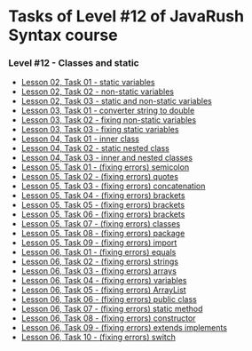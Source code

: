 # <a name="start"></a> Tasks of Level #12 of JavaRush Syntax course

### Level #12 - **Classes and static**

- [Lesson 02, Task 01 - static variables][02_01]
- [Lesson 02, Task 02 - non-static variables][02_02]
- [Lesson 02, Task 03 - static and non-static variables][02_03]
- [Lesson 03, Task 01 - converter string to double][03_01]
- [Lesson 03, Task 02 - fixing non-static variables][03_02]
- [Lesson 03, Task 03 - fixing static variables][03_03]
- [Lesson 04, Task 01 - inner class][04_01]
- [Lesson 04, Task 02 - static nested class][04_02]
- [Lesson 04, Task 03 - inner and nested classes][04_03]
- [Lesson 05, Task 01 - (fixing errors) semicolon][05_01]
- [Lesson 05, Task 02 - (fixing errors) quotes][05_02]
- [Lesson 05, Task 03 - (fixing errors) concatenation][05_03]
- [Lesson 05, Task 04 - (fixing errors) brackets][05_04]
- [Lesson 05, Task 05 - (fixing errors) brackets][05_05]
- [Lesson 05, Task 06 - (fixing errors) brackets][05_06]
- [Lesson 05, Task 07 - (fixing errors) classes][05_07]
- [Lesson 05, Task 08 - (fixing errors) package][05_08]
- [Lesson 05, Task 09 - (fixing errors) import][05_09]
- [Lesson 06, Task 01 - (fixing errors) equals][06_01]
- [Lesson 06, Task 02 - (fixing errors) strings][06_02]
- [Lesson 06, Task 03 - (fixing errors) arrays][06_03]
- [Lesson 06, Task 04 - (fixing errors) variables][06_04]
- [Lesson 06, Task 05 - (fixing errors) ArrayList][06_05]
- [Lesson 06, Task 06 - (fixing errors) public class][06_06]
- [Lesson 06, Task 07 - (fixing errors) static method][06_07]
- [Lesson 06, Task 08 - (fixing errors) constructor][06_08]
- [Lesson 06, Task 09 - (fixing errors) extends implements][06_09]
- [Lesson 06, Task 10 - (fixing errors) switch][06_10]

[02_01]: https://github.com/mentor-dev/Java-Learning/tree/main/JavaRush_1/12_Static/02_01__static_variables
[02_02]: https://github.com/mentor-dev/Java-Learning/tree/main/JavaRush_1/12_Static/02_02__non-static_variables
[02_03]: https://github.com/mentor-dev/Java-Learning/tree/main/JavaRush_1/12_Static/02_03__static_and_non-static_variables
[03_01]: https://github.com/mentor-dev/Java-Learning/tree/main/JavaRush_1/12_Static/03_01__converter_string_to_double
[03_02]: https://github.com/mentor-dev/Java-Learning/tree/main/JavaRush_1/12_Static/03_02__fixing_non-static_variables
[03_03]: https://github.com/mentor-dev/Java-Learning/tree/main/JavaRush_1/12_Static/03_03__fixing_static_variables
[04_01]: https://github.com/mentor-dev/Java-Learning/tree/main/JavaRush_1/12_Static/04_01__inner_class
[04_02]: https://github.com/mentor-dev/Java-Learning/tree/main/JavaRush_1/12_Static/04_02__static_nested_class
[04_03]: https://github.com/mentor-dev/Java-Learning/tree/main/JavaRush_1/12_Static/04_03__inner_and_nested_classes
[05_01]: https://github.com/mentor-dev/Java-Learning/tree/main/JavaRush_1/12_Static/05_01__fixing_errors_semicolon
[05_02]: https://github.com/mentor-dev/Java-Learning/tree/main/JavaRush_1/12_Static/05_02__fixing_errors_quotes
[05_03]: https://github.com/mentor-dev/Java-Learning/tree/main/JavaRush_1/12_Static/05_03__fixing_errors_concatenation
[05_04]: https://github.com/mentor-dev/Java-Learning/tree/main/JavaRush_1/12_Static/05_04__fixing_errors_brackets
[05_05]: https://github.com/mentor-dev/Java-Learning/tree/main/JavaRush_1/12_Static/05_05__fixing_errors_brackets
[05_06]: https://github.com/mentor-dev/Java-Learning/tree/main/JavaRush_1/12_Static/05_06__fixing_errors_brackets
[05_07]: https://github.com/mentor-dev/Java-Learning/tree/main/JavaRush_1/12_Static/05_07__fixing_errors_classes
[05_08]: https://github.com/mentor-dev/Java-Learning/tree/main/JavaRush_1/12_Static/05_08__fixing_errors_package
[05_09]: https://github.com/mentor-dev/Java-Learning/tree/main/JavaRush_1/12_Static/05_09__fixing_errors_import
[06_01]: https://github.com/mentor-dev/Java-Learning/tree/main/JavaRush_1/12_Static/06_01__fixing_errors_equals
[06_02]: https://github.com/mentor-dev/Java-Learning/tree/main/JavaRush_1/12_Static/06_02__fixing_errors_strings
[06_03]: https://github.com/mentor-dev/Java-Learning/tree/main/JavaRush_1/12_Static/06_03__fixing_errors_arrays
[06_04]: https://github.com/mentor-dev/Java-Learning/tree/main/JavaRush_1/12_Static/06_04__fixing_errors_variables
[06_05]: https://github.com/mentor-dev/Java-Learning/tree/main/JavaRush_1/12_Static/06_05__fixing_errors_ArrayList
[06_06]: https://github.com/mentor-dev/Java-Learning/tree/main/JavaRush_1/12_Static/06_06__fixing_errors_public_class
[06_07]: https://github.com/mentor-dev/Java-Learning/tree/main/JavaRush_1/12_Static/06_07__fixing_errors_static_method
[06_08]: https://github.com/mentor-dev/Java-Learning/tree/main/JavaRush_1/12_Static/06_08__fixing_errors_constructor
[06_09]: https://github.com/mentor-dev/Java-Learning/tree/main/JavaRush_1/12_Static/06_09__fixing_errors_extends_implements
[06_10]: https://github.com/mentor-dev/Java-Learning/tree/main/JavaRush_1/12_Static/06_10__fixing_errors_switch
